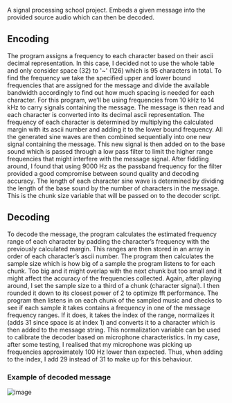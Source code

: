 A signal processing school project. Embeds a given message into the provided source audio which can then be decoded.

## Encoding
The program assigns a frequency to each character based on their ascii decimal representation. In this case, I decided not to use the whole table and only consider space (32) to '~' (126) which is 95 characters in total. To find the frequency we take the specified upper and lower bound frequencies that are assigned for the message and divide the available bandwidth accordingly to find out how much spacing is needed for each character. For this program, we’ll be using frequencies from 10 kHz to 14 kHz to carry signals containing the message.
The message is then read and each character is converted into its decimal ascii representation.
The frequency of each character is determined by multiplying the calculated margin with its ascii number and adding it to the lower bound frequency. All the generated sine waves are then combined sequentially into one new signal containing the message. This new signal is then added on to the base sound which is passed through a low pass filter to limit the higher range frequencies that might interfere with the message signal. After fiddling around, I found that using 9000 Hz as the passband frequency for the filter provided a good compromise between sound quality and decoding accuracy.
The length of each character sine wave is determined by dividing the length of the base sound by the number of characters in the message. This is the chunk size variable that will be passed on to the decoder script.

## Decoding
To decode the message, the program calculates the estimated frequency range of each character by padding the character’s frequency with the previously calculated margin. This ranges are then stored in an array in order of each character’s ascii number.
The program then calculates the sample size which is how big of a sample the program listens to for each chunk. Too big and it might overlap with the next chunk but too small and it might affect the accuracy of the frequencies collected. Again, after playing around, I set the sample size to a third of a chunk (character signal). I then rounded it down to its closest power of 2 to optimize fft performance.
The program then listens in on each chunk of the sampled music and checks to see if each sample it takes contains a frequency in one of the message frequency ranges. If it does, it takes the index of the range, normalizes it (adds 31 since space is at index 1) and converts it to a character which is then added to the message string. This normalization variable can be used to calibrate the decoder based on microphone characteristics. In my case, after some testing, I realised that my microphone was picking up frequencies approximately 100 Hz lower than expected. Thus, when adding to the index, I add 29 instead of 31 to make up for this behaviour.

### Example of decoded message
![image](https://github.com/DaneMarc/music-message-embedding/assets/22977105/3dcdfba9-c10b-4627-8746-12d7b15279f9)


